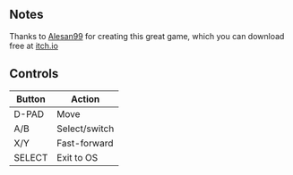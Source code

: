## Notes

Thanks to [Alesan99](https://alesan99.itch.io) for creating this great game, which you can download free at [itch.io](https://alesan99.itch.io/snowman-stack)


## Controls

| Button | Action        |
| ------ | ------------- |
| D-PAD  | Move          |
| A/B    | Select/switch |
| X/Y    | Fast-forward  |
| SELECT | Exit to OS    |
